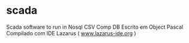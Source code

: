 # scada
Scada software to run in Nosql CSV Comp DB
Escrito em Object Pascal
Compilado com IDE Lazarus ( www.lazarus-ide.org )
